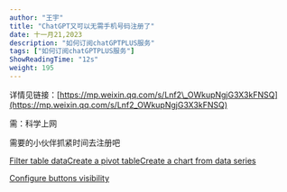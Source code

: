 ```yaml
---
author: "王宇"
title: "ChatGPT又可以无需手机号码注册了"
date: 十一月21,2023
description: "如何订阅chatGPTPLUS服务"
tags: ["如何订阅chatGPTPLUS服务"]
ShowReadingTime: "12s"
weight: 195
---
```

详情见链接：[https://mp.weixin.qq.com/s/Lnf2\_OWkupNgjG3X3kFNSQ](https://mp.weixin.qq.com/s/Lnf2_OWkupNgjG3X3kFNSQ)

需：科学上网

需要的小伙伴抓紧时间去注册吧

[Filter table data](#)[Create a pivot table](#)[Create a chart from data series](#)

[Configure buttons visibility](/users/tfac-settings.action)
